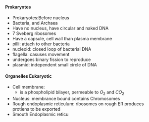 #### Prokaryotes
 - Prokaryotes:Before nucleus
 - Bacteria, and Archaea
 - Have no nucleus, have circular and naked DNA
 - 7 Sveberg ribosomes
 - Have a capsule, cell wall than plasma membrane
 - pilli: attach to other bacteria
 - nucleoid: closed loop of bacterial DNA
 - flagella: casuses movement
 - undergoes binary fission to reproduce
 - plasmid: independent small circle of DNA

#### Organelles Eukaryotic
 - Cell membrane:
	 - is a phospholipid bilayer, permeable to $O_2$ and $CO_2$
 - Nucleus: membrance bound contains Chromosomes
 - Rough endoplasmic reticulum: ribosomes on rough ER produces protiens to be exported
 - Smouth Endoplasmic reticu



<!--stackedit_data:
eyJoaXN0b3J5IjpbOTIxMzExMDcxLC0yOTgxMzgxOTIsLTYxMT
A2NjQzNCwtNDcyMDcwNTE5LDIwNjA2MTE3MzUsNzMwOTk4MTE2
XX0=
-->